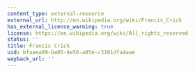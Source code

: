 ```yaml
---
content_type: external-resource
external_url: http://en.wikipedia.org/wiki/Francis_Crick
has_external_license_warning: true
license: https://en.wikipedia.org/wiki/All_rights_reserved
status: ''
title: Francis Crick
uid: bfaaea89-be05-4e56-a85e-c3101dfa4aae
wayback_url: ''
---
```

